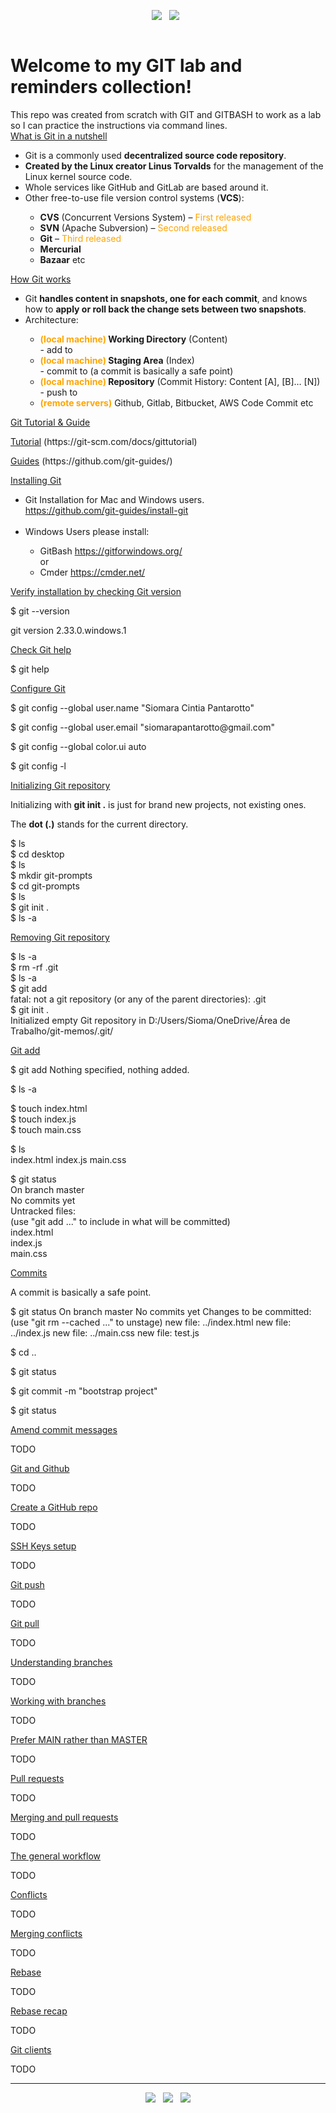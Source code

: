 <!DOCTYPE html>
<!--
	Git lab and reminders.
	Created on October, 2021.
  by siomara.com.br
-->
<html lang="en">

<head>
  <title>Bootstrap Example</title>
  <meta charset="utf-8">
  <meta name="viewport" content="width=device-width, initial-scale=1">
  <link href="https://cdn.jsdelivr.net/npm/bootstrap@5.1.2/dist/css/bootstrap.min.css" rel="stylesheet">
  <script src="https://cdn.jsdelivr.net/npm/bootstrap@5.1.2/dist/js/bootstrap.bundle.min.js"></script>
</head>

<body>

  <p align='center'>
    <img
      src="https://img.shields.io/badge/GitHub-Git/Git%20Bash-4183C4?style=for-the-badge&logo=github&logoColor=white" />&nbsp;&nbsp;
    <img
      src="https://img.shields.io/badge/Git%20via%20Git%20Bash-Under%20Construction-999999?style=for-the-badge&logo=git&logoColor=white" />&nbsp;&nbsp;
  </p>

  <p align='center'>
    <a href="https://git-scm.com/docs/gittutorial"><img alt=""
        src="https://user-images.githubusercontent.com/5893219/134832432-5eaa7a49-9727-4485-baeb-cd7a0deff034.png"></a>
  </p>

  <h1>Welcome to my GIT lab and reminders collection!</h1>
  This repo was created from scratch with GIT and GITBASH to work as a lab so I can practice the instructions via
  command lines.

  <!-- What is Git in a nutshell -->
  <div class="container mt-3">
    <a href="" class="btn btn-primary" data-bs-toggle="collapse">What is Git in a nutshell</a>
    <div id="nutshell" class="collapse">
      <p>
      <ul>
        <li>Git is a commonly used <b>decentralized source code repository</b>.</li>
        <li><b>Created by the Linux creator Linus Torvalds</b> for the management of the Linux kernel source code.</li>
        <li>Whole services like GitHub and GitLab are based around it.</li>
        <li>Other free-to-use file version control systems (<b>VCS</b>):</li>
        <ul>
          <li><b>CVS</b> (Concurrent Versions System) – <text style="color:orange">First released</text></li>
          <li><b>SVN</b> (Apache Subversion) – <text style="color:orange">Second released</text></li>
          <li><b>Git</b> – <text style="color:orange">Third released</text></li>
          <li><b>Mercurial</b></li>
          <li><b>Bazaar</b> etc</li>
        </ul>
      </ul>
      </p>
    </div>
  </div>

  <!-- How Git works -->
  <div class="container mt-3">
    <a href="#howgitworks" class="btn btn-primary" data-bs-toggle="collapse">How Git works</a>
    <div id="howgitworks" class="collapse">
      <p>
      <ul>
        <li>Git <b>handles content in snapshots, one for each commit</b>, and knows how to <b>apply or roll back the
            change sets
            between two snapshots</b>.</li>
        <li>Architecture:</li>
        <ul>
          <li><b><text style="color:orange">(local machine)</text> Working Directory</b> (Content)</li>
          - add to
          <li><b><text style="color:orange">(local machine)</text> Staging Area</b> (Index)</li>
          - commit to (a commit is basically a safe point)
          <li><b><text style="color:orange">(local machine)</text> Repository</b> (Commit History: Content [A], [B]…
            [N])</li>
          - push to
          <li><b><text style="color:orange">(remote servers)</text></b> Github, Gitlab, Bitbucket, AWS Code Commit etc
          </li>
        </ul>
      </ul>
      </p>
    </div>
  </div>

  <!-- Git Tutorial & Guide -->
  <div class="container mt-3">
    <a href="#gitguides" class="btn btn-primary" data-bs-toggle="collapse">Git Tutorial & Guide</a>
    <div id="gitguides" class="collapse">
      <p>
      <p>
        <a href="https://git-scm.com/docs/gittutorial"><img alt="">Tutorial</a>
        (https://git-scm.com/docs/gittutorial)
      </p>
      <p>
        <a href="https://github.com/git-guides/"><img alt="">Guides</a>
        (https://github.com/git-guides/)
      </p>
      </p>
    </div>
  </div>

  <!-- Installing Git -->
  <div class="container mt-3">
    <a href="#installinggit" class="btn btn-primary" data-bs-toggle="collapse">Installing Git</a>
    <div id="installinggit" class="collapse">
      <p>
      <ul>
        <li>Git Installation for Mac and Windows users.</li>
        <a href="https://github.com/git-guides/install-git"><img alt="">https://github.com/git-guides/install-git</a>
        <br /><br />
        <li>Windows Users please install:</li>
        <ul>
          <li>
            GitBash
            <a href="https://gitforwindows.org/"><img alt="">https://gitforwindows.org/</a>
          </li>
          or
          <li>Cmder
            <a href="https://cmder.net/"><img alt="">https://cmder.net/</a>
          </li>
        </ul>
      </ul>
      </p>
    </div>
  </div>

  <!-- Verify installation -->
  <div class="container mt-3">
    <a href="#verifyinstallation" class="btn btn-primary" data-bs-toggle="collapse">Verify installation by checking Git
      version</a>
    <div id="verifyinstallation" class="collapse">
      <p>
      <p>$ git --version</p>
      git version 2.33.0.windows.1
      </p>
    </div>
  </div>

  <!-- Check Git help -->
  <div class="container mt-3">
    <a href="#checkgithelp" class="btn btn-primary" data-bs-toggle="collapse">Check Git help</a>
    <div id="checkgithelp" class="collapse">
      <p>
      <p>$ git help</p>
      </p>
    </div>
  </div>

  <!-- Configure Git -->
  <div class="container mt-3">
    <a href="#configuregit" class="btn btn-primary" data-bs-toggle="collapse">Configure Git</a>
    <div id="configuregit" class="collapse">
      <p>
      <p>$ git config --global user.name "Siomara Cintia Pantarotto"</p>
      <p>$ git config --global user.email "siomarapantarotto@gmail.com"</p>
      <p>$ git config --global color.ui auto</p>
      <p>$ git config -l</p>
      </p>
    </div>
  </div>

  <!-- Initializing Git repository -->
  <div class="container mt-3">
    <a href="#initializinggitrepository" class="btn btn-primary" data-bs-toggle="collapse">Initializing Git
      repository</a>
    <div id="initializinggitrepository" class="collapse">
      <p>
      <p>Initializing with <b>git init .</b> is just for brand new projects, not existing ones.</p>
      <p>The <b>dot (.)</b> stands for the current directory.</p>
      $ ls<br />
      $ cd desktop<br />
      $ ls<br />
      $ mkdir git-prompts<br />
      $ cd git-prompts<br />
      $ ls<br />
      $ git init .<br />
      $ ls -a<br />
      </p>
    </div>
  </div>

  <!-- Removing Git rpository -->
  <div class="container mt-3">
    <a href="#removinggitrepository" class="btn btn-primary" data-bs-toggle="collapse">Removing Git repository</a>
    <div id="removinggitrepository" class="collapse">
      <p>
      <p>
        $ ls -a<br />
        $ rm -rf .git<br />
        $ ls -a<br />
        $ git add<br />
        fatal: not a git repository (or any of the parent directories): .git<br />
        $ git init .<br />
        Initialized empty Git repository in D:/Users/Sioma/OneDrive/Área de Trabalho/git-memos/.git/
      </p>
      </p>
    </div>
  </div>

  <!-- Git add -->
  <div class="container mt-3">
    <a href="#guitadd" class="btn btn-primary" data-bs-toggle="collapse">Git add</a>
    <div id="guitadd" class="collapse">
      <p>
      <p>
        $ git add
        Nothing specified, nothing added.
      </p>
      <p>
        $ ls -a
      </p>
      <p>
        $ touch index.html
        <br />$ touch index.js
        <br />$ touch main.css
      </p>
      <p>
        $ ls
        <br />index.html index.js main.css
      </p>
      <p>
        $ git status
        <br />On branch master
        <br />No commits yet
        <br />Untracked files:
        <br />(use "git add <file_name>..." to include in what will be committed)
          <br />index.html
          <br />index.js
          <br />main.css
      </p>
    </div>
  </div>

  <!-- Commits -->
  <div class="container mt-3">
    <a href="#commit" class="btn btn-primary" data-bs-toggle="collapse">Commits</a>
    <div id="commit" class="collapse">
      <p>
        A commit is basically a safe point.
      <p>
        $ git status
        On branch master
        No commits yet
        Changes to be committed:
        (use "git rm --cached <file>..." to unstage)
          new file: ../index.html
          new file: ../index.js
          new file: ../main.css
          new file: test.js
      </p>
      <p>$ cd ..</p>
      <p>$ git status</p>
      <p>$ git commit -m "bootstrap project"</p>
      <p>$ git status</p>
    
  <!-- Amend commit messages -->
  <div class="container mt-3">
    <a href="#amendcommitmessages" class="btn btn-primary" data-bs-toggle="collapse">Amend commit messages</a>
    <div id="amendcommitmessages" class="collapse">
      <p>
      <p>TODO</p>
      </p>
    </div>
  </div>

  <!-- Git and Github -->
  <div class="container mt-3">
    <a href="#guitandgithub" class="btn btn-primary" data-bs-toggle="collapse">Git and Github</a>
    <div id="guitandgithub" class="collapse">
      <p>
      <p>TODO</p>
      </p>
    </div>
  </div>

  <!-- Create a GitHub repo -->
  <div class="container mt-3">
    <a href="#createaguitrepo" class="btn btn-primary" data-bs-toggle="collapse">Create a GitHub repo</a>
    <div id="createaguitrepo" class="collapse">
      <p>
      <p>TODO</p>
      </p>
    </div>
  </div>

  <!-- SSH Keys Setup -->
  <div class="container mt-3">
    <a href="#sshkeyssetup" class="btn btn-primary" data-bs-toggle="collapse">SSH Keys setup</a>
    <div id="sshkeyssetup" class="collapse">
      <p>
      <p>TODO</p>
      </p>
    </div>
  </div>

  <!-- Git Push -->
  <div class="container mt-3">
    <a href="#guitpush" class="btn btn-primary" data-bs-toggle="collapse">Git push</a>
    <div id="guitpush" class="collapse">
      <p>
      <p>TODO</p>
      </p>
    </div>
  </div>

  <!-- Git Pull -->
  <div class="container mt-3">
    <a href="#guitpull" class="btn btn-primary" data-bs-toggle="collapse">Git pull</a>
    <div id="guitpull" class="collapse">
      <p>
      <p>TODO</p>
      </p>
    </div>
  </div>

  <!-- Understanding Branches -->
  <div class="container mt-3">
    <a href="#understandingbranches" class="btn btn-primary" data-bs-toggle="collapse">Understanding branches</a>
    <div id="understandingbranches" class="collapse">
      <p>
      <p>TODO</p>
      </p>
    </div>
  </div>

  <!-- Working with Branches -->
  <div class="container mt-3">
    <a href="#workingwithbranches" class="btn btn-primary" data-bs-toggle="collapse">Working with branches</a>
    <div id="workingwithbranches" class="collapse">
      <p>
      <p>TODO</p>
      </p>
    </div>
  </div>

  <!-- Main and Master are the same -->
  <div class="container mt-3">
    <a href="#mainandmasterarethesame" class="btn btn-primary" data-bs-toggle="collapse">Prefer MAIN rather than
      MASTER</a>
    <div id="mainandmasterarethesame" class="collapse">
      <p>
      <p>TODO</p>
      </p>
    </div>
  </div>

  <!-- Pull Requests -->
  <div class="container mt-3">
    <a href="#pullrequest" class="btn btn-primary" data-bs-toggle="collapse">Pull requests</a>
    <div id="pullrequest" class="collapse">
      <p>
      <p>TODO</p>
      </p>
    </div>
  </div>

  <!-- Merging and Pull Requests -->
  <div class="container mt-3">
    <a href="#mergingandpullrequests" class="btn btn-primary" data-bs-toggle="collapse">Merging and pull requests</a>
    <div id="mergingandpullrequests" class="collapse">
      <p>
      <p>TODO</p>
      </p>
    </div>
  </div>

  <!-- The General Workflow -->
  <div class="container mt-3">
    <a href="#thegeneralworkflow" class="btn btn-primary" data-bs-toggle="collapse">The general workflow</a>
    <div id="thegeneralworkflow" class="collapse">
      <p>
      <p>TODO</p>
      </p>
    </div>
  </div>

  <!-- Conflicts -->
  <div class="container mt-3">
    <a href="#conflicts" class="btn btn-primary" data-bs-toggle="collapse">Conflicts</a>
    <div id="conflicts" class="collapse">
      <p>
      <p>TODO</p>
      </p>
    </div>
  </div>

  <!-- Merging Conflicts -->
  <div class="container mt-3">
    <a href="#mergingconflicts" class="btn btn-primary" data-bs-toggle="collapse">Merging conflicts</a>
    <div id="mergingconflicts" class="collapse">
      <p>
      <p>TODO</p>
      </p>
    </div>
  </div>

  <!-- Rebase -->
  <div class="container mt-3">
    <a href="#rebase" class="btn btn-primary" data-bs-toggle="collapse">Rebase</a>
    <div id="rebase" class="collapse">
      <p>
      <p>TODO</p>
      </p>
    </div>
  </div>

  <!-- Rebase recap -->
  <div class="container mt-3">
    <a href="#rebaserecap" class="btn btn-primary" data-bs-toggle="collapse">Rebase recap</a>
    <div id="rebaserecap" class="collapse">
      <p>
      <p>TODO</p>
      </p>
    </div>
  </div>

  <!-- Git clients -->
  <div class="container mt-3">
    <a href="#guitclients" class="btn btn-primary" data-bs-toggle="collapse">Git clients</a>
    <div id="guitclients" class="collapse">
      <p>
      <p>TODO</p>
      </p>
    </div>
  </div>

  <!-- FOOTER (Author / Visit My Online Resume / Download My PDF Resume) -->
  <hr>
  <p align='center'>
    <a href="#"><img
        src="https://img.shields.io/badge/author-%C2%A9%20Siomara%20Cintia%20Pantarotto.%20All%20rights%20reserved.-008080?style=social"></a>&nbsp;&nbsp;
    <a href="https://siomara.com.br/"><img
        src="https://img.shields.io/badge/visit-My Online Resume-008080?style=social"></a>&nbsp;&nbsp;
    <a href="https://siomara.com.br/ResumePANTAROTTO.pdf"><img
        src="https://img.shields.io/badge/download-My PDF Resume-008080?style=social"></a>
  </p>

</body>

</html>
